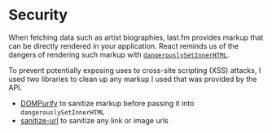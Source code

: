 # Security

When fetching data such as artist biographies, last.fm provides markup that can be directly rendered in your application. React reminds us of the dangers of rendering such markup with [`dangerouslySetInnerHTML`](https://reactjs.org/docs/dom-elements.html#dangerouslysetinnerhtml).

To prevent potentially exposing uses to cross-site scripting (XSS) attacks, I used two libraries to clean up any markup I used that was provided by the API.

-   [DOMPurify](https://github.com/cure53/DOMPurify) to sanitize markup before passing it into `dangerouslySetInnerHTML`
-   [sanitize-url](https://github.com/braintree/sanitize-url) to sanitize any link or image urls
